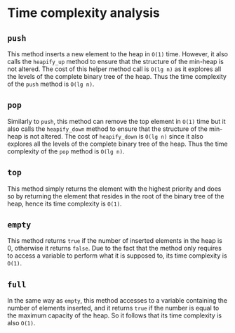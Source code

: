 # Time complexity analysis

## `push`
This method inserts a new element to the heap in `O(1)` time. However, it also
calls the `heapify_up` method to ensure that the structure of the min-heap is
not altered. The cost of this helper method call is `O(lg n)` as it explores
all the levels of the complete binary tree of the heap. Thus the time
complexity of the `push` method is `O(lg n)`.

## `pop`
Similarly to `push`, this method can remove the top element in `O(1)` time but
it also calls the `heapify_down` method to ensure that the structure of the
min-heap is not altered. The cost of `heapify_down` is `O(lg n)` since it also
explores all the levels of the complete binary tree of the heap. Thus the time
complexity of the `pop` method is `O(lg n)`.

## `top`
This method simply returns the element with the highest priority and does so by
returning the element that resides in the root of the binary tree of the heap,
hence its time complexity is `O(1)`.

## `empty`
This method returns `true` if the number of inserted elements in the heap is 0,
otherwise it returns `false`. Due to the fact that the method only requires to
access a variable to perform what it is supposed to, its time complexity is
`O(1)`.

## `full`
In the same way as `empty`, this method accesses to a variable containing the
number of elements inserted, and it returns `true` if the number is equal to
the maximum capacity of the heap. So it follows that its time complexity is
also `O(1)`.
